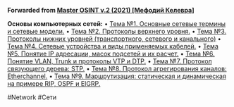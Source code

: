 **Forwarded from [Master OSINT v.2 (2021) [Мефодий Келевра]](https://t.me/MasterOSINT2/1697)**

**Основы компьютерных сетей:**
•  [Тема №1. Основные сетевые термины и сетевые модели.](https://habr.com/ru/post/307252/)
•  [Тема №2. Протоколы верхнего уровня.](https://habr.com/ru/post/307714/)
•  [Тема №3. Протоколы нижних уровней (транспортного, сетевого и канального)](https://habr.com/ru/post/308636/)
•  [Тема №4. Сетевые устройства и виды применяемых кабелей.](https://habr.com/ru/post/312340/)
•  [Тема №5. Понятие IP адресации, масок подсетей и их расчет.](https://habr.com/ru/post/314484/)
•  [Тема №6. Понятие VLAN, Trunk и протоколы VTP и DTP.](https://habr.com/ru/post/319080/)
•  [Тема №7. Протокол связующего дерева: STP.](https://habr.com/ru/post/321132/)
•  [Тема №8. Протокол агрегирования каналов: Etherchannel.](https://habr.com/ru/post/334778/)
•  [Тема №9. Маршрутизация: статическая и динамическая на примере RIP, OSPF и EIGRP.](https://habr.com/ru/post/335090/)

#Network #Сети